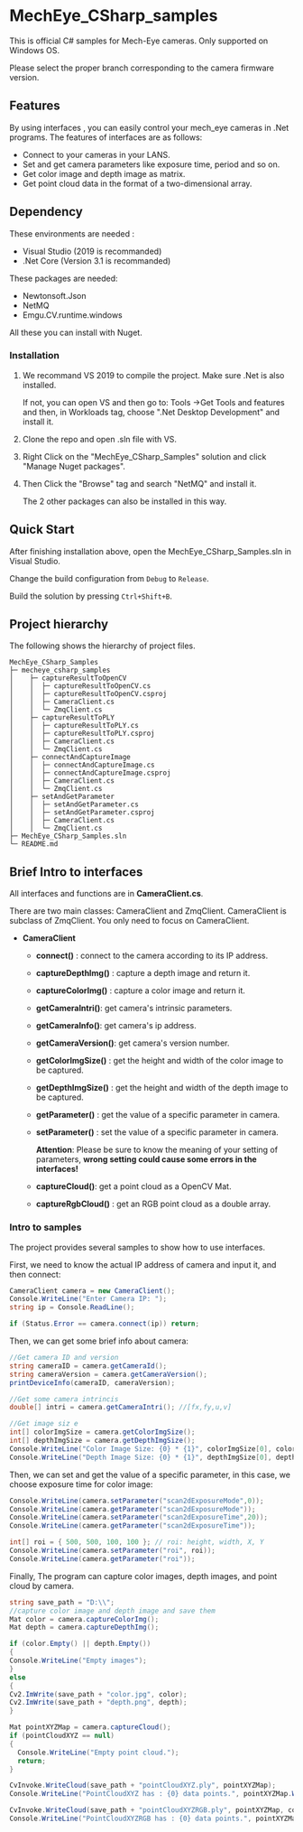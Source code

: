 # MechEye_CSharp_samples

This is official C# samples for Mech-Eye cameras. Only supported on Windows OS.

Please select the proper branch corresponding to the camera firmware version.

## Features

By using interfaces , you can easily control your mech_eye cameras in .Net programs. The features of interfaces are as follows:

* Connect to your cameras in your LANS.
* Set and get camera parameters like exposure time, period and so on.
* Get color image and depth image as matrix.
* Get point cloud data in the format of a two-dimensional array.

## Dependency

These environments are needed :

* Visual Studio (2019 is recommanded)
* .Net Core (Version 3.1 is recommanded)

These packages are needed:

* Newtonsoft.Json
* NetMQ
* Emgu.CV.runtime.windows

All these you can install with Nuget.

### Installation

1. We recommand VS 2019 to compile the project. Make sure .Net is also installed.

   If not, you can open VS and then go to: Tools ->Get Tools and features and then, in Workloads tag, choose ".Net Desktop Development" and install it.

2. Clone the repo and open .sln file with VS.

3. Right CIick on the "MechEye_CSharp_Samples" solution and click "Manage Nuget packages".

4. Then Click the "Browse" tag and search "NetMQ" and install it.

   The 2 other packages can also be installed in this way.

## Quick Start

After finishing installation above, open the MechEye_CSharp_Samples.sln in Visual Studio.

Change the build configuration from `Debug` to `Release`.

Build the solution by pressing `Ctrl+Shift+B`.

## Project hierarchy

The following shows the hierarchy of project files.

```
MechEye_CSharp_Samples
├─ mecheye_csharp_samples
│    ├─ captureResultToOpenCV
│    │  ├─ captureResultToOpenCV.cs
│    │  ├─ captureResultToOpenCV.csproj
│    │  ├─ CameraClient.cs
│    │  └─ ZmqClient.cs
│    ├─ captureResultToPLY
│    │  ├─ captureResultToPLY.cs
│    │  ├─ captureResultToPLY.csproj
│    │  ├─ CameraClient.cs
│    │  └─ ZmqClient.cs
│    ├─ connectAndCaptureImage
│    │  ├─ connectAndCaptureImage.cs
│    │  ├─ connectAndCaptureImage.csproj
│    │  ├─ CameraClient.cs
│    │  └─ ZmqClient.cs
│    ├─ setAndGetParameter
│    │  ├─ setAndGetParameter.cs
│    │  ├─ setAndGetParameter.csproj
│    │  ├─ CameraClient.cs
│    │  └─ ZmqClient.cs
├─ MechEye_CSharp_Samples.sln
└─ README.md
```

## Brief Intro to interfaces

All interfaces and functions are in  **CameraClient.cs**.

There are two main classes: CameraClient and ZmqClient. CameraClient is subclass of ZmqClient. You only need to focus on CameraClient.

* **CameraClient**

  * **connect()** : connect to the camera according to its IP address.

  * **captureDepthImg()** : capture a depth image and return it.

  * **captureColorImg()** : capture a color image and return it.

  * **getCameraIntri()**: get camera's intrinsic parameters.

  * **getCameraInfo()**: get camera's ip address.

  * **getCameraVersion()**: get camera's version number.

  * **getColorImgSize()** : get the height and width of the color image to be captured.

  * **getDepthImgSize()** : get the height and width of the depth image to be captured.

  * **getParameter()** : get the value of a specific parameter in camera.

  * **setParameter()** : set the value of a specific parameter in camera.

    **Attention**: Please be sure to know the meaning of your setting of parameters, **wrong setting could cause some errors in the interfaces!**

  * **captureCloud()**: get a point cloud as a OpenCV Mat.

  * **captureRgbCloud()** : get an RGB point cloud as a double array.

### Intro to samples

The project provides several samples to show how to use interfaces.

First, we need to know the actual IP address of camera and input it, and then connect:

```c#
CameraClient camera = new CameraClient();
Console.WriteLine("Enter Camera IP: ");
string ip = Console.ReadLine();

if (Status.Error == camera.connect(ip)) return;
```

Then, we can get some brief info about camera:

```c#
//Get camera ID and version
string cameraID = camera.getCameraId();
string cameraVersion = camera.getCameraVersion();
printDeviceInfo(cameraID, cameraVersion);

//Get some camera intrincis
double[] intri = camera.getCameraIntri(); //[fx,fy,u,v]

//Get image siz e
int[] colorImgSize = camera.getColorImgSize();
int[] depthImgSize = camera.getDepthImgSize();
Console.WriteLine("Color Image Size: {0} * {1}", colorImgSize[0], colorImgSize[1]);
Console.WriteLine("Depth Image Size: {0} * {1}", depthImgSize[0], depthImgSize[1]);
```

Then, we can set and get the value of a specific parameter, in this case, we choose exposure time for color image:

```c#
Console.WriteLine(camera.setParameter("scan2dExposureMode",0)); 
Console.WriteLine(camera.getParameter("scan2dExposureMode"));
Console.WriteLine(camera.setParameter("scan2dExposureTime",20)); 
Console.WriteLine(camera.getParameter("scan2dExposureTime"));

int[] roi = { 500, 500, 100, 100 }; // roi: height, width, X, Y
Console.WriteLine(camera.setParameter("roi", roi));
Console.WriteLine(camera.getParameter("roi"));
```

Finally, The program can capture color images, depth images, and point cloud by camera.

```c#
string save_path = "D:\\";
//capture color image and depth image and save them
Mat color = camera.captureColorImg();
Mat depth = camera.captureDepthImg();

if (color.Empty() || depth.Empty())
{
Console.WriteLine("Empty images");
}
else
{
Cv2.ImWrite(save_path + "color.jpg", color);
Cv2.ImWrite(save_path + "depth.png", depth);
}

Mat pointXYZMap = camera.captureCloud();
if (pointCloudXYZ == null)
{
  Console.WriteLine("Empty point cloud.");
  return;
}

CvInvoke.WriteCloud(save_path + "pointCloudXYZ.ply", pointXYZMap);
Console.WriteLine("PointCloudXYZ has : {0} data points.", pointXYZMap.Width * pointXYZMap.Height);

CvInvoke.WriteCloud(save_path + "pointCloudXYZRGB.ply", pointXYZMap, color);
Console.WriteLine("PointCloudXYZRGB has : {0} data points.", pointXYZMap.Width, pointXYZMap.Height);
```
